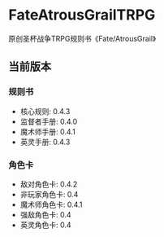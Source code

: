 # FateAtrousGrailTRPG
原创圣杯战争TRPG规则书《Fate/AtrousGrail》

## 当前版本

### 规则书

- 核心规则: 0.4.3
- 监督者手册: 0.4.0
- 魔术师手册: 0.4.1
- 英灵手册: 0.4.3

### 角色卡

- 敌对角色卡: 0.4.2
- 非玩家角色卡: 0.4
- 魔术师角色卡: 0.4.1
- 强敌角色卡: 0.4
- 英灵角色卡: 0.4

